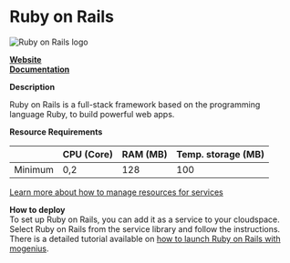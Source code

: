 ﻿---
sidebar_position: 27
---

# Ruby on Rails

![Ruby on Rails logo](https://api.mogenius.com/file/id/4b9a3e1b-611c-4592-b629-69c7360373aa)

**[Website](https://rubyonrails.org)**  
**[Documentation](https://guides.rubyonrails.org)**  

**Description**

Ruby on Rails is a full-stack framework based on the programming language Ruby, to build powerful web apps.

**Resource Requirements**

||CPU (Core)|RAM (MB)  |Temp. storage (MB)|
|--|--|--|--|
| Minimum | 0,2 | 128 | 100 |

[Learn more about how to manage resources for services](./../cloud-management/resource-management.md)

**How to deploy**  
To set up Ruby on Rails, you can add it as a service to your cloudspace. Select Ruby on Rails from the service library and follow the instructions.  
There is a detailed tutorial available on [how to launch Ruby on Rails with mogenius](./../tutorials/how-to-deploy-ruby-on-rails-in-the-cloud.md).